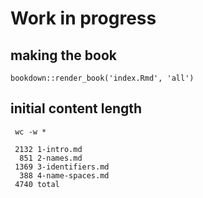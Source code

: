 # Work in progress


## making the book


```
bookdown::render_book('index.Rmd', 'all')
```


## initial content length

```
 wc -w *

 2132 1-intro.md
  851 2-names.md
 1369 3-identifiers.md
  388 4-name-spaces.md
 4740 total
```